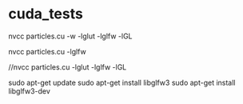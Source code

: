 # cuda_tests

nvcc particles.cu -w -lglut -lglfw -lGL

nvcc particles.cu -lglfw

//nvcc particles.cu -lglut -lglfw -lGL

sudo apt-get update
sudo apt-get install libglfw3
sudo apt-get install libglfw3-dev

